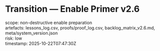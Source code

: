 # Transition — Enable Primer v2.6
scope: non-destructive enable preparation  
artefacts: lessons_log.csv, proofs/proof_log.csv, backlog_matrix_v2.6.md, meta/system_version.json  
risk: low  
timestamp: 2025-10-22T07:47:30Z
